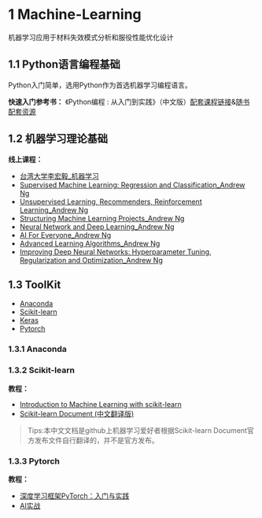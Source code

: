 # 1 Machine-Learning
机器学习应用于材料失效模式分析和服役性能优化设计
## 1.1 Python语言编程基础
Python入门简单，选用Python作为首选机器学习编程语言。

**快速入门参考书：**
《Python编程 : 从入门到实践》（中文版）[配套课程链接](https://www.bilibili.com/video/BV19t411m7uU?spm_id_from=333.337.search-card.all.click&vd_source=cb67348b8fe5b65cd9ef45aa294d3530)&[随书配套资源](https://github.com/ehmatthes/pcc)
## 1.2 机器学习理论基础
**线上课程：**
- [台湾大学李宏毅_机器学习](http://speech.ee.ntu.edu.tw/~tlkagk/courses_ML20.html)
- [Supervised Machine Learning: Regression and Classification_Andrew Ng](https://www.coursera.org/learn/machine-learning/home/week/1)
- [Unsupervised Learning, Recommenders, Reinforcement Learning_Andrew Ng]()
- [Structuring Machine Learning Projects_Andrew Ng](https://www.coursera.org/learn/machine-learning-projects/home/week/1)
- [Neural Network and Deep Learning_Andrew Ng](https://www.coursera.org/learn/neural-networks-deep-learning)
- [AI For Everyone_Andrew Ng](https://www.coursera.org/learn/ai-for-everyone)
- [Advanced Learning Algorithms_Andrew Ng](https://www.coursera.org/learn/advanced-learning-algorithms)
- [Improving Deep Neural Networks: Hyperparameter Tuning, Regularization and Optimization_Andrew Ng](https://www.coursera.org/learn/deep-neural-network)
## 1.3 ToolKit
- [Anaconda](https://github.com/ContinuumIO)
- [Scikit-learn](https://github.com/scikit-learn/scikit-learn)
- [Keras](https://github.com/keras-team/keras)
- [Pytorch](https://github.com/pytorch/pytorch)
### 1.3.1 Anaconda
### 1.3.2 Scikit-learn
**教程：**
- [Introduction to Machine Learning with scikit-learn](https://github.com/justmarkham/scikit-learn-videos)
- [Scikit-learn Document (中文翻译版)](https://github.com/apachecn/sklearn-doc-zh)
> Tips:本中文文档是github上机器学习爱好者根据Scikit-learn Document官方发布文件自行翻译的，并不是官方发布。
### 1.3.3 Pytorch
**教程：**
- [深度学习框架PyTorch：入门与实践](https://github.com/chenyuntc/pytorch-book)
- [AI实战](https://github.com/MLEveryday/practicalAI-cn)

